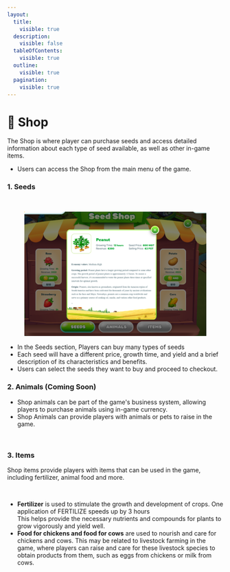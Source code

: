 ```yaml
---
layout:
  title:
    visible: true
  description:
    visible: false
  tableOfContents:
    visible: true
  outline:
    visible: true
  pagination:
    visible: true
---
```


# 🛒 Shop

The Shop is where player can purchase seeds and access detailed information about each type of seed available, as well as other in-game items.

* Users can access the Shop from the main menu of the game.

### 1. Seeds <a href="#id-1.-seeds" id="id-1.-seeds"></a>

<figure><img src="https://fiwallets-organization.gitbook.io/~gitbook/image?url=https%3A%2F%2Fcontent.gitbook.com%2Fcontent%2Fy39LOQQezVvERXFqNDkL%2Fblobs%2FKp5MmVB3Qpe2JRCG0Cn8%2Fshoppng.png&#x26;width=768&#x26;dpr=4&#x26;quality=100&#x26;sign=109226a0ff52ea6b425e48ec88f350c8194a48ba2c1c63a7b650f462ae448810" alt=""><figcaption></figcaption></figure>

<figure><img src="../../.gitbook/assets/image (9).png" alt=""><figcaption></figcaption></figure>

* In the Seeds section, Players can buy many types of seeds
* Each seed will have a different price, growth time, and yield and a brief description of its characteristics and benefits.
* Users can select the seeds they want to buy and proceed to checkout.

### 2. Animals (Coming Soon) <a href="#id-2.-animals-coming-soon" id="id-2.-animals-coming-soon"></a>

* Shop animals can be part of the game's business system, allowing players to purchase animals using in-game currency.
* Shop Animals can provide players with animals or pets to raise in the game.

<figure><img src="https://fiwallets-organization.gitbook.io/~gitbook/image?url=https%3A%2F%2Fcontent.gitbook.com%2Fcontent%2Fy39LOQQezVvERXFqNDkL%2Fblobs%2FzXGTZjeQcamwck6utD43%2Fshop.png&#x26;width=768&#x26;dpr=4&#x26;quality=100&#x26;sign=1458589a827dc828a277208352f2db4013311019033522cbd35097f7fee4d524" alt=""><figcaption></figcaption></figure>

### 3. Items <a href="#id-3.-items" id="id-3.-items"></a>

Shop items provide players with items that can be used in the game, including fertilizer, animal food and more.

<figure><img src="https://fiwallets-organization.gitbook.io/~gitbook/image?url=https%3A%2F%2Fcontent.gitbook.com%2Fcontent%2Fy39LOQQezVvERXFqNDkL%2Fblobs%2FIMUIRs8dx7n2NZtdckVh%2Fitems.png&#x26;width=768&#x26;dpr=4&#x26;quality=100&#x26;sign=8fd9cfc4a2234c6f54e8d606499e76feb19d41a04dd784f152ab946501020217" alt=""><figcaption></figcaption></figure>

* **Fertilizer** is used to stimulate the growth and development of crops. One application of FERTILIZE speeds up by 3 hours\
  This helps provide the necessary nutrients and compounds for plants to grow vigorously and yield well.
* **Food for chickens and food for cows** are used to nourish and care for chickens and cows. This may be related to livestock farming in the game, where players can raise and care for these livestock species to obtain products from them, such as eggs from chickens or milk from cows.
